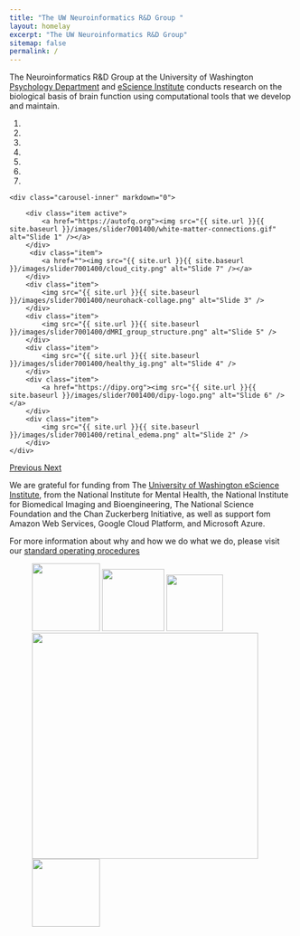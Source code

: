 ```yaml
---
title: "The UW Neuroinformatics R&D Group "
layout: homelay
excerpt: "The UW Neuroinformatics R&D Group"
sitemap: false
permalink: /
---
```


The Neuroinformatics R&D Group at the University of Washington [Psychology Department](https://psych.uw.edu/) and [eScience Institute](https://escience.washington.edu/) conducts research on the biological basis of brain function using computational tools that we develop and maintain.

<div markdown="0" id="carousel" class="carousel slide" data-ride="carousel" data-interval="5000" data-pause="hover" >
    <ol class="carousel-indicators">
        <li data-target="#carousel" data-slide-to="0" class="active"></li>
        <li data-target="#carousel" data-slide-to="1"></li>
        <li data-target="#carousel" data-slide-to="2"></li>
        <li data-target="#carousel" data-slide-to="3"></li>
        <li data-target="#carousel" data-slide-to="4"></li>
        <li data-target="#carousel" data-slide-to="5"></li>
        <li data-target="#carousel" data-slide-to="6"></li>
    </ol>

    <div class="carousel-inner" markdown="0">

        <div class="item active">
            <a href="https://autofq.org"><img src="{{ site.url }}{{ site.baseurl }}/images/slider7001400/white-matter-connections.gif" alt="Slide 1" /></a>
        </div>
         <div class="item">
            <a href=""><img src="{{ site.url }}{{ site.baseurl }}/images/slider7001400/cloud_city.png" alt="Slide 7" /></a>
        </div>
        <div class="item">
            <img src="{{ site.url }}{{ site.baseurl }}/images/slider7001400/neurohack-collage.png" alt="Slide 3" />
        </div>
        <div class="item">
            <img src="{{ site.url }}{{ site.baseurl }}/images/slider7001400/dMRI_group_structure.png" alt="Slide 5" />
        </div>
        <div class="item">
            <img src="{{ site.url }}{{ site.baseurl }}/images/slider7001400/healthy_ig.png" alt="Slide 4" />
        </div>
        <div class="item">
            <a href="https://dipy.org"><img src="{{ site.url }}{{ site.baseurl }}/images/slider7001400/dipy-logo.png" alt="Slide 6" /></a>
        </div>
        <div class="item">
            <img src="{{ site.url }}{{ site.baseurl }}/images/slider7001400/retinal_edema.png" alt="Slide 2" />
        </div>
    </div>
  <a class="left carousel-control" href="#carousel" role="button" data-slide="prev">
    <span class="glyphicon glyphicon-chevron-left" aria-hidden="true"></span>
    <span class="sr-only">Previous</span>
  </a>
  <a class="right carousel-control" href="#carousel" role="button" data-slide="next">
    <span class="glyphicon glyphicon-chevron-right" aria-hidden="true"></span>
    <span class="sr-only">Next</span>
  </a>
</div>

We are grateful for funding from The [University of Washington eScience Institute](https://escience.washington.edu), from the National Institute for Mental Health, the National Institute for Biomedical Imaging and Bioengineering, The National Science Foundation and the Chan Zuckerberg Initiative, as well as support fom Amazon Web Services, Google Cloud Platform, and Microsoft Azure.

For more information about why and how we do what we do, please visit our [standard operating procedures](https://nrdg.github.io/sop)

<figure class="fourth">
  <a href="https://www.nih.gov/"><img src="{{ site.url }}{{ site.baseurl }}/images/logopic/Logo_NIH.png" style="width: 120px"></a>
  <a href="https://nsf.gov/"><img src="{{ site.url }}{{ site.baseurl }}/images/logopic/Logo_NSF.jpeg" style="width: 110px"></a>
  <a href="https://braininitiative.nih.gov/"><img src="{{ site.url }}{{ site.baseurl }}/images/logopic/Logo_BRAINI.png" style="width: 100px">
  <a href="https://escience.washington.edu/"><img src="{{ site.url }}{{ site.baseurl }}/images/logopic/Logo_eScience.png" style="width: 400px"></a>
<a href="https://www.nih.gov/"><img src="{{ site.url }}{{ site.baseurl }}/images/logopic/czi_logo.png" style="width: 120px"></a>

</figure>
